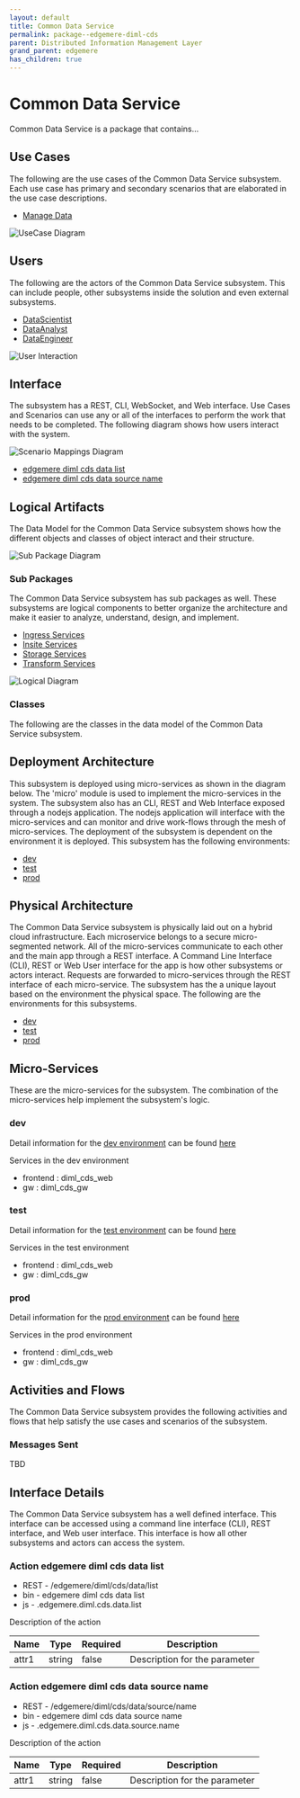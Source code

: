 ```yaml
---
layout: default
title: Common Data Service
permalink: package--edgemere-diml-cds
parent: Distributed Information Management Layer
grand_parent: edgemere
has_children: true
---
```

# Common Data Service

Common Data Service is a package that contains...



## Use Cases

The following are the use cases of the Common Data Service subsystem. Each use case has primary and secondary scenarios
that are elaborated in the use case descriptions.

* [Manage Data](usecase-ManageData)


![UseCase Diagram](./usecases.svg)

## Users

The following are the actors of the Common Data Service subsystem. This can include people, other subsystems 
inside the solution and even external subsystems. 

* [DataScientist](actor-datascientist)
* [DataAnalyst](actor-analyst)
* [DataEngineer](actor-dataengineer)


![User Interaction](./userinteraction.svg)

## Interface

The subsystem has a REST, CLI, WebSocket, and Web interface. Use Cases and Scenarios can use any or all
of the interfaces to perform the work that needs to be completed. The following  diagram shows how
users interact with the system.

![Scenario Mappings Diagram](./scenariomapping.svg)

* [ edgemere diml cds data list](#action--edgemere-diml-cds-data-list)
* [ edgemere diml cds data source name](#action--edgemere-diml-cds-data-source-name)


## Logical Artifacts

The Data Model for the  Common Data Service subsystem shows how the different objects and classes of object interact
and their structure.

![Sub Package Diagram](./subpackage.svg)

### Sub Packages

The Common Data Service subsystem has sub packages as well. These subsystems are logical components to better
organize the architecture and make it easier to analyze, understand, design, and implement.

* [Ingress Services](package--edgemere-diml-cds-ingress)
* [Insite Services](package--edgemere-diml-cds-insite)
* [Storage Services](package--edgemere-diml-cds-storage)
* [Transform Services](package--edgemere-diml-cds-transform)


![Logical Diagram](./logical.svg)

### Classes

The following are the classes in the data model of the Common Data Service subsystem.




## Deployment Architecture

This subsystem is deployed using micro-services as shown in the diagram below. The 'micro' module is
used to implement the micro-services in the system. The subsystem also has an CLI, REST and Web Interface
exposed through a nodejs application. The nodejs application will interface with the micro-services and
can monitor and drive work-flows through the mesh of micro-services. The deployment of the subsystem is 
dependent on the environment it is deployed. This subsystem has the following environments:
* [dev](environment--edgemere-diml-cds-dev)
* [test](environment--edgemere-diml-cds-test)
* [prod](environment--edgemere-diml-cds-prod)



## Physical Architecture

The Common Data Service subsystem is physically laid out on a hybrid cloud infrastructure. Each microservice belongs
to a secure micro-segmented network. All of the micro-services communicate to each other and the main app through a
REST interface. A Command Line Interface (CLI), REST or Web User interface for the app is how other subsystems or actors 
interact. Requests are forwarded to micro-services through the REST interface of each micro-service. The subsystem has
the a unique layout based on the environment the physical space. The following are the environments for this
subsystems.
* [dev](environment--edgemere-diml-cds-dev)
* [test](environment--edgemere-diml-cds-test)
* [prod](environment--edgemere-diml-cds-prod)


## Micro-Services

These are the micro-services for the subsystem. The combination of the micro-services help implement
the subsystem's logic.


### dev

Detail information for the [dev environment](environment--edgemere-diml-cds-dev)
can be found [here](environment--edgemere-diml-cds-dev)

Services in the dev environment

* frontend : diml_cds_web
* gw : diml_cds_gw


### test

Detail information for the [test environment](environment--edgemere-diml-cds-test)
can be found [here](environment--edgemere-diml-cds-test)

Services in the test environment

* frontend : diml_cds_web
* gw : diml_cds_gw


### prod

Detail information for the [prod environment](environment--edgemere-diml-cds-prod)
can be found [here](environment--edgemere-diml-cds-prod)

Services in the prod environment

* frontend : diml_cds_web
* gw : diml_cds_gw


## Activities and Flows
The Common Data Service subsystem provides the following activities and flows that help satisfy the use
cases and scenarios of the subsystem.




### Messages Sent

TBD

## Interface Details
The Common Data Service subsystem has a well defined interface. This interface can be accessed using a
command line interface (CLI), REST interface, and Web user interface. This interface is how all other
subsystems and actors can access the system.

### Action  edgemere diml cds data list

* REST - /edgemere/diml/cds/data/list
* bin -  edgemere diml cds data list
* js - .edgemere.diml.cds.data.list

Description of the action

| Name | Type | Required | Description |
|---|---|---|---|
| attr1 | string |false | Description for the parameter |



### Action  edgemere diml cds data source name

* REST - /edgemere/diml/cds/data/source/name
* bin -  edgemere diml cds data source name
* js - .edgemere.diml.cds.data.source.name

Description of the action

| Name | Type | Required | Description |
|---|---|---|---|
| attr1 | string |false | Description for the parameter |




